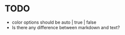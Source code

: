 # TODO

- color options should be auto | true | false
- Is there any difference between markdown and text?

